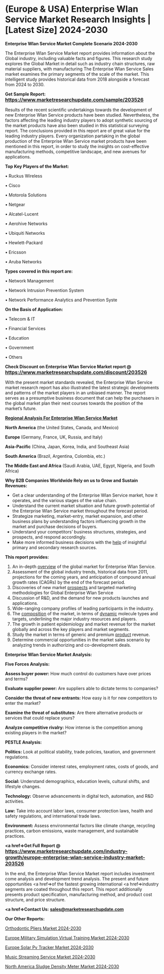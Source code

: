 #   (Europe & USA) Enterprise Wlan Service Market Research Insights |[Latest Size] 2024-2030

<strong>Enterprise Wlan Service Market Complete Scenario 2024-2030</strong>

The Enterprise Wlan Service Market report provides information about the Global industry, including valuable facts and figures. This research study explores the Global Market in detail such as industry chain structures, raw material suppliers, with manufacturing The Enterprise Wlan Service Sales market examines the primary segments of the scale of the market. This intelligent study provides historical data from 2018 alongside a forecast from 2024 to 2030.

<strong>Get Sample Report: <a href=https://www.marketresearchupdate.com/sample/203526><font size=3 color=#0000ff>https://www.marketresearchupdate.com/sample/203526</font></a></strong>

Results of the recent scientific undertakings towards the development of new Enterprise Wlan Service products have been studied. Nevertheless, the factors affecting the leading industry players to adopt synthetic sourcing of the market products have also been studied in this statistical surveying report. The conclusions provided in this report are of great value for the leading industry players. Every organization partaking in the global production of the Enterprise Wlan Service market products have been mentioned in this report, in order to study the insights on cost-effective manufacturing methods, competitive landscape, and new avenues for applications.

<strong>Top Key Players of the Market:</strong>

• Ruckus Wireless

• Cisco

• Motorola Solutions

• Netgear

• Alcatel-Lucent

• Aerohive Networks

• Ubiquiti Networks

• Hewlett-Packard

• Ericsson

• Aruba Networks

<strong>Types covered in this report are: </strong>

• Network Management

• Network Intrusion Prevention System

• Network Performance Analytics and Prevention Syste

<strong>On the Basis of Application:</strong>

• Telecom & IT

• Financial Services

• Education

• Government

• Others

<strong>Check Discount on Enterprise Wlan Service Market report @ <a href=https://www.marketresearchupdate.com/discount/203526><font size=3 color=#0000ff>https://www.marketresearchupdate.com/discount/203526</font></a></strong>

With the present market standards revealed, the Enterprise Wlan Service market research report has also illustrated the latest strategic developments and patterns of the market players in an unbiased manner. The report serves as a presumptive business document that can help the purchasers in the global market plan their next courses towards the position of the market’s future.

<strong><u><b>Regional Analysis For Enterprise Wlan Service Market</b></u></strong>

<strong><b>North America</b></strong> (the United States, Canada, and Mexico)

<strong><b>Europe </b></strong>(Germany, France, UK, Russia, and Italy)

<strong><b>Asia-Pacific</b></strong> (China, Japan, Korea, India, and Southeast Asia)

<strong><b>South America</b></strong> (Brazil, Argentina, Colombia, etc.)

<strong><b>The Middle East and Africa</b></strong> (Saudi Arabia, UAE, Egypt, Nigeria, and South Africa)

<strong>Why B2B Companies Worldwide Rely on us to Grow and Sustain Revenues:</strong>
<ul>
  <li>Get a clear understanding of the Enterprise Wlan Service market, how it operates, and the various stages of the value chain.</li>
  <li>Understand the current market situation and future growth potential of the Enterprise Wlan Service market throughout the forecast period.</li>
  <li>Strategize marketing, market-entry, market expansion, and other business plans by understanding factors influencing growth in the market and purchase decisions of buyers.</li>
  <li>Understand your competitors’ business structures, strategies, and prospects, and respond accordingly.</li>
  <li>Make more informed business decisions with the <a href=ASDF991299>help</a> of insightful primary and secondary research sources.</li>
</ul>
<strong>This report provides:</strong>
<ol>
  <li>An in-depth <a href=>overview</a> of the global market for Enterprise Wlan Service.</li>
  <li>Assessment of the global industry trends, historical data from 2011, projections for the coming years, and anticipation of compound annual growth rates (CAGRs) by the end of the forecast period.</li>
  <li>Discoveries of new market <a href=>prospects</a> and targeted marketing methodologies for Global Enterprise Wlan Service</li>
  <li>Discussion of R&amp;D, and the demand for new products launches and applications.</li>
  <li>Wide-ranging company profiles of leading participants in the industry.</li>
  <li>The <a href=ASDF881288>composition</a> of the market, in terms of <a href=>dynamic</a> molecule types and targets, underlining the major industry resources and players.</li>
  <li>The growth in patient epidemiology and market revenue for the market globally and across the key players and market segments.</li>
  <li>Study the market in terms of generic and premium <a href=>product</a> revenue.</li>
  <li>Determine commercial opportunities in the market sales scenario by analyzing trends in authorizing and co-development deals.</li>
</ol>

<strong>Enterprise Wlan Service Market Analysis:</strong>

<strong>Five Forces Analysis:</strong>

<strong>Assess buyer power:</strong> How much control do customers have over prices and terms?

<strong>Evaluate supplier power:</strong> Are suppliers able to dictate terms to companies?

<strong>Consider the threat of new entrants:</strong> How easy is it for new competitors to enter the market?

<strong>Examine the threat of substitutes:</strong> Are there alternative products or services that could replace yours?

<strong>Analyze competitive rivalry:</strong> How intense is the competition among existing players in the market?

<strong>PESTLE Analysis:</strong>

<strong>Politics:</strong> Look at political stability, trade policies, taxation, and government regulations.

<strong>Economics:</strong> Consider interest rates, employment rates, costs of goods, and currency exchange rates.

<strong>Social:</strong> Understand demographics, education levels, cultural shifts, and lifestyle changes.

<strong>Technology:</strong> Observe advancements in digital tech, automation, and R&D activities.

<strong>Law:</strong> Take into account labor laws, consumer protection laws, health and safety regulations, and international trade laws.

<strong>Environment:</strong> Assess environmental factors like climate change, recycling practices, carbon emissions, waste management, and sustainable practices.

<strong><a href=>Get Full Report</a> @ <a href=https://www.marketresearchupdate.com/industry-growth/europe-enterprise-wlan-service-industry-market-203526><font size=3 color=#0000ff>https://www.marketresearchupdate.com/industry-growth/europe-enterprise-wlan-service-industry-market-203526</font></a></strong>

In the end, the Enterprise Wlan Service Market report includes investment come analysis and development trend analysis. The present and future opportunities <a href=>of</a> the fastest growing international <a href=>industry</a> segments are coated throughout this report. This report additionally presents product specification, manufacturing method, and product cost structure, and price structure.

<strong><a href=><strong>Contact Us:</strong></a></strong>
<strong>sales@marketresearchupdate.com</strong>

<strong>Our Other Reports:</strong>

<a href=https://www.linkedin.com/pulse/orthodontic-pliers-market-size-growth-set-surge>Orthodontic Pliers Market 2024-2030</a>

<a href=https://www.linkedin.com/pulse/europe-military-simulation-virtual-training-market>Europe Military Simulation Virtual Training Market 2024-2030</a>

<a href=https://www.linkedin.com/pulse/europe-solar-pv-tracker-market-2023>Europe Solar Pv Tracker Market 2024-2030</a>

<a href=https://www.linkedin.com/pulse/music-streaming-service-market-size-share-trend-5t9lf/>Music Streaming Service Market 2024-2030</a>

<a href=https://www.linkedin.com/pulse/north-america-sludge-density-meter-market-trends-3r1hf/>North America Sludge Density Meter Market 2024-2030</a>

